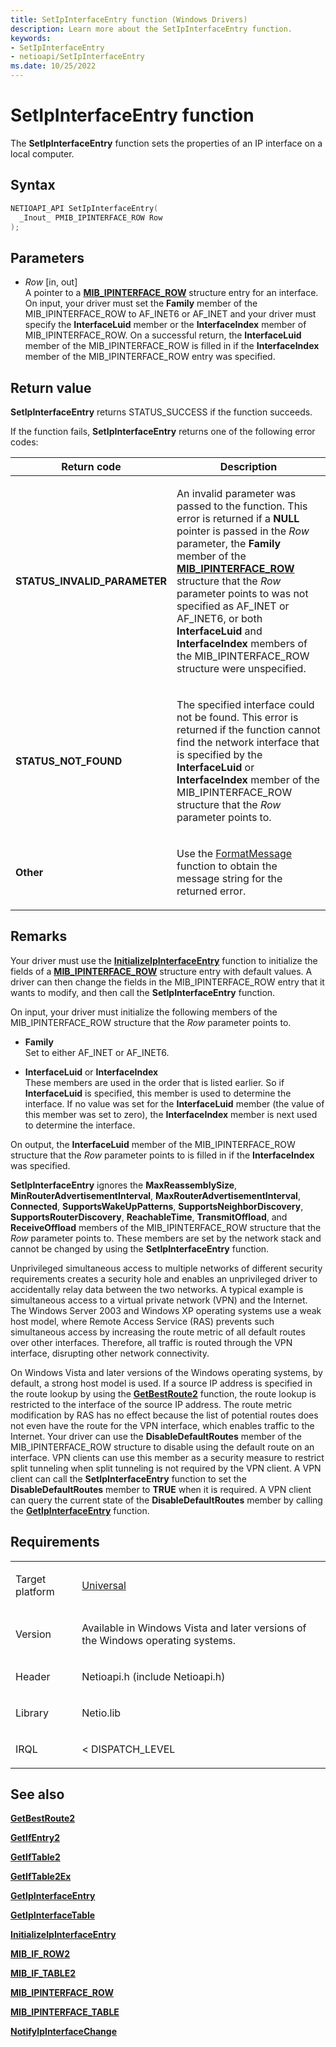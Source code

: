 ```yaml
---
title: SetIpInterfaceEntry function (Windows Drivers)
description: Learn more about the SetIpInterfaceEntry function.
keywords:
- SetIpInterfaceEntry
- netioapi/SetIpInterfaceEntry
ms.date: 10/25/2022
---
```


# SetIpInterfaceEntry function

The **SetIpInterfaceEntry** function sets the properties of an IP interface on a local computer.

## Syntax

``` c++
NETIOAPI_API SetIpInterfaceEntry(
  _Inout_ PMIB_IPINTERFACE_ROW Row
);
```

## Parameters

- *Row* \[in, out\]  
   A pointer to a [**MIB\_IPINTERFACE\_ROW**](mib-ipinterface-row.md) structure entry for an interface. On input, your driver must set the **Family** member of the MIB\_IPINTERFACE\_ROW to AF\_INET6 or AF\_INET and your driver must specify the **InterfaceLuid** member or the **InterfaceIndex** member of MIB\_IPINTERFACE\_ROW. On a successful return, the **InterfaceLuid** member of the MIB\_IPINTERFACE\_ROW is filled in if the **InterfaceIndex** member of the MIB\_IPINTERFACE\_ROW entry was specified.

## Return value

**SetIpInterfaceEntry** returns STATUS\_SUCCESS if the function succeeds.

If the function fails, **SetIpInterfaceEntry** returns one of the following error codes:

<table>
<thead>
<tr class="header">
<th>Return code</th>
<th>Description</th>
</tr>
</thead>
<tbody>
<tr class="odd">
<td><strong>STATUS_INVALID_PARAMETER</strong></td>
<td><p>An invalid parameter was passed to the function. This error is returned if a <strong>NULL</strong> pointer is passed in the <em>Row</em> parameter, the <strong>Family</strong> member of the <a href="mib-ipinterface-row.md"><strong>MIB_IPINTERFACE_ROW</strong></a> structure that the <em>Row</em> parameter points to was not specified as AF_INET or AF_INET6, or both <strong>InterfaceLuid</strong> and <strong>InterfaceIndex</strong> members of the MIB_IPINTERFACE_ROW structure were unspecified.</p></td>
</tr>
<tr class="even">
<td><strong>STATUS_NOT_FOUND</strong></td>
<td><p>The specified interface could not be found. This error is returned if the function cannot find the network interface that is specified by the <strong>InterfaceLuid</strong> or <strong>InterfaceIndex</strong> member of the MIB_IPINTERFACE_ROW structure that the <em>Row</em> parameter points to.</p></td>
</tr>
<tr class="odd">
<td><strong>Other</strong></td>
<td><p>Use the <a href="/windows/win32/api/winbase/nf-winbase-formatmessage">FormatMessage</a> function to obtain the message string for the returned error.</p></td>
</tr>
</tbody>
</table>

## Remarks

Your driver must use the [**InitializeIpInterfaceEntry**](initializeipinterfaceentry.md) function to initialize the fields of a [**MIB\_IPINTERFACE\_ROW**](mib-ipinterface-row.md) structure entry with default values. A driver can then change the fields in the MIB\_IPINTERFACE\_ROW entry that it wants to modify, and then call the **SetIpInterfaceEntry** function.

On input, your driver must initialize the following members of the MIB\_IPINTERFACE\_ROW structure that the *Row* parameter points to.

- **Family**  
   Set to either AF\_INET or AF\_INET6.

- **InterfaceLuid** or **InterfaceIndex**  
   These members are used in the order that is listed earlier. So if **InterfaceLuid** is specified, this member is used to determine the interface. If no value was set for the **InterfaceLuid** member (the value of this member was set to zero), the **InterfaceIndex** member is next used to determine the interface.

On output, the **InterfaceLuid** member of the MIB\_IPINTERFACE\_ROW structure that the *Row* parameter points to is filled in if the **InterfaceIndex** was specified.

**SetIpInterfaceEntry** ignores the **MaxReassemblySize**, **MinRouterAdvertisementInterval**, **MaxRouterAdvertisementInterval**, **Connected**, **SupportsWakeUpPatterns**, **SupportsNeighborDiscovery**, **SupportsRouterDiscovery**, **ReachableTime**, **TransmitOffload**, and **ReceiveOffload** members of the MIB\_IPINTERFACE\_ROW structure that the *Row* parameter points to. These members are set by the network stack and cannot be changed by using the **SetIpInterfaceEntry** function.

Unprivileged simultaneous access to multiple networks of different security requirements creates a security hole and enables an unprivileged driver to accidentally relay data between the two networks. A typical example is simultaneous access to a virtual private network (VPN) and the Internet. The Windows Server 2003 and Windows XP operating systems use a weak host model, where Remote Access Service (RAS) prevents such simultaneous access by increasing the route metric of all default routes over other interfaces. Therefore, all traffic is routed through the VPN interface, disrupting other network connectivity.

On Windows Vista and later versions of the Windows operating systems, by default, a strong host model is used. If a source IP address is specified in the route lookup by using the [**GetBestRoute2**](getbestroute2.md) function, the route lookup is restricted to the interface of the source IP address. The route metric modification by RAS has no effect because the list of potential routes does not even have the route for the VPN interface, which enables traffic to the Internet. Your driver can use the **DisableDefaultRoutes** member of the MIB\_IPINTERFACE\_ROW structure to disable using the default route on an interface. VPN clients can use this member as a security measure to restrict split tunneling when split tunneling is not required by the VPN client. A VPN client can call the **SetIpInterfaceEntry** function to set the **DisableDefaultRoutes** member to **TRUE** when it is required. A VPN client can query the current state of the **DisableDefaultRoutes** member by calling the [**GetIpInterfaceEntry**](getipinterfaceentry.md) function.

## Requirements

<table>
<tbody>
<tr class="odd">
<td><p>Target platform</p></td>
<td><a href="/windows-hardware/drivers/develop/target-platforms">Universal</a></td>
</tr>
<tr class="even">
<td><p>Version</p></td>
<td><p>Available in Windows Vista and later versions of the Windows operating systems.</p></td>
</tr>
<tr class="odd">
<td><p>Header</p></td>
<td>Netioapi.h (include Netioapi.h)</td>
</tr>
<tr class="even">
<td><p>Library</p></td>
<td>Netio.lib</td>
</tr>
<tr class="odd">
<td><p>IRQL</p></td>
<td><p>&lt; DISPATCH_LEVEL</p></td>
</tr>
</tbody>
</table>

## See also

[**GetBestRoute2**](getbestroute2.md)

[**GetIfEntry2**](getifentry2.md)

[**GetIfTable2**](getiftable2.md)

[**GetIfTable2Ex**](getiftable2ex.md)

[**GetIpInterfaceEntry**](getipinterfaceentry.md)

[**GetIpInterfaceTable**](getipinterfacetable.md)

[**InitializeIpInterfaceEntry**](initializeipinterfaceentry.md)

[**MIB\_IF\_ROW2**](mib-if-row2.md)

[**MIB\_IF\_TABLE2**](mib-if-table2.md)

[**MIB\_IPINTERFACE\_ROW**](mib-ipinterface-row.md)

[**MIB\_IPINTERFACE\_TABLE**](mib-ipinterface-table.md)

[**NotifyIpInterfaceChange**](notifyipinterfacechange.md)

